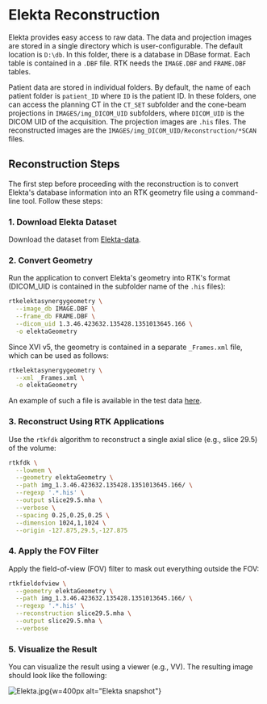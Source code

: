 # Elekta Reconstruction

Elekta provides easy access to raw data. The data and projection images are stored in a single directory which is user-configurable. The default location is `D:\db`. In this folder, there is a database in DBase format. Each table is contained in a `.DBF` file. RTK needs the `IMAGE.DBF` and `FRAME.DBF` tables.

Patient data are stored in individual folders. By default, the name of each patient folder is `patient_ID` where `ID` is the patient ID. In these folders, one can access the planning CT in the `CT_SET` subfolder and the cone-beam projections in `IMAGES/img_DICOM_UID` subfolders, where `DICOM_UID` is the DICOM UID of the acquisition. The projection images are `.his` files. The reconstructed images are the `IMAGES/img_DICOM_UID/Reconstruction/*SCAN` files.

## Reconstruction Steps

The first step before proceeding with the reconstruction is to convert Elekta's database information into an RTK geometry file using a command-line tool. Follow these steps:

### 1. Download Elekta Dataset

Download the dataset from [Elekta-data](https://data.kitware.com/api/v1/item/5be973478d777f2179a26e1c/download).

### 2. Convert Geometry

Run the application to convert Elekta's geometry into RTK's format (DICOM_UID is contained in the subfolder name of the `.his` files):

```bash
rtkelektasynergygeometry \
  --image_db IMAGE.DBF \
  --frame_db FRAME.DBF \
  --dicom_uid 1.3.46.423632.135428.1351013645.166 \
  -o elektaGeometry
```

Since XVI v5, the geometry is contained in a separate `_Frames.xml` file, which can be used as follows:

```bash
rtkelektasynergygeometry \
  --xml _Frames.xml \
  -o elektaGeometry
```

An example of such a file is available in the test data [here](https://data.kitware.com/api/v1/item/5b179c898d777f15ebe201fd/download).

### 3. Reconstruct Using RTK Applications

Use the `rtkfdk` algorithm to reconstruct a single axial slice (e.g., slice 29.5) of the volume:

```bash
rtkfdk \
  --lowmem \
  --geometry elektaGeometry \
  --path img_1.3.46.423632.135428.1351013645.166/ \
  --regexp '.*.his' \
  --output slice29.5.mha \
  --verbose \
  --spacing 0.25,0.25,0.25 \
  --dimension 1024,1,1024 \
  --origin -127.875,29.5,-127.875
```

### 4. Apply the FOV Filter

Apply the field-of-view (FOV) filter to mask out everything outside the FOV:

```bash
rtkfieldofview \
  --geometry elektaGeometry \
  --path img_1.3.46.423632.135428.1351013645.166/ \
  --regexp '.*.his' \
  --reconstruction slice29.5.mha \
  --output slice29.5.mha \
  --verbose
```

### 5. Visualize the Result

You can visualize the result using a viewer (e.g., VV). The resulting image should look like the following:

![Elekta.jpg](../../documentation/docs/ExternalData/Elekta.png){w=400px alt="Elekta snapshot"}

